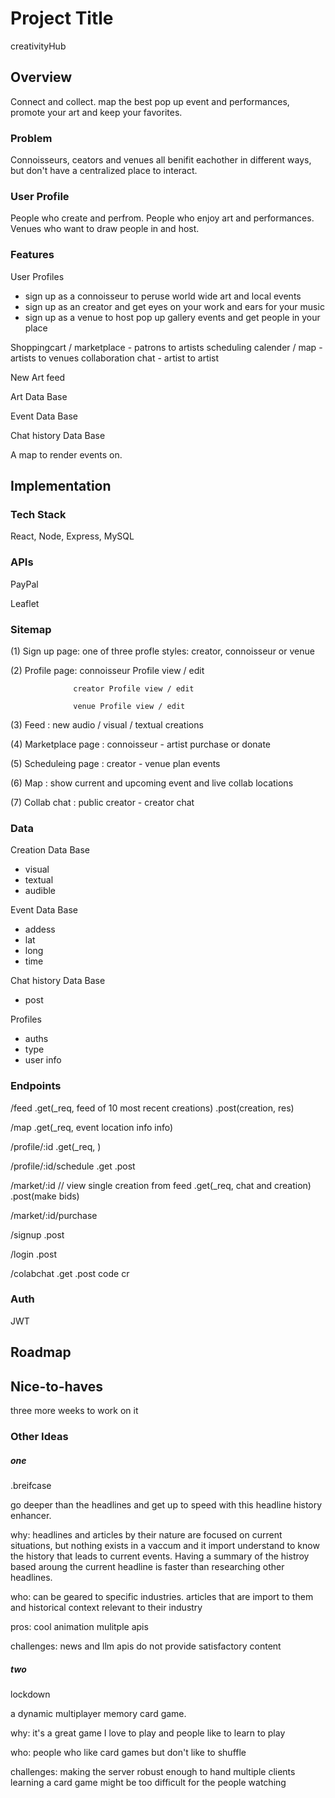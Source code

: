 
# Project Title

creativityHub

## Overview

Connect and collect. map the best pop up event and performances, promote your art and keep your favorites.

### Problem

Connoisseurs, ceators and venues all benifit eachother in different ways,
but don't have a centralized place to interact.

### User Profile

People who create and perfrom.
People who enjoy art and performances.
Venues who want to draw people in and host.

### Features

User Profiles
  -  sign up as a connoisseur to peruse world wide art and local events
  -  sign up as an creator and get eyes on your work and ears for your music
  -  sign up as a venue to host pop up gallery events and get people in your place

Shoppingcart / marketplace - patrons to artists
scheduling calender / map -  artists to venues
collaboration chat - artist to artist

New Art feed

Art Data Base

Event Data Base 

Chat history Data Base

A map to render events on.

## Implementation

### Tech Stack

React, Node, Express, MySQL

### APIs

PayPal

Leaflet

### Sitemap

(1) Sign up page: one of three profle styles: creator, connoisseur or venue

(2) Profile page: connoisseur Profile view / edit

                  creator Profile view / edit

                  venue Profile view / edit

(3) Feed : new audio / visual / textual creations

(4) Marketplace page : connoisseur - artist purchase or donate

(5) Scheduleing page : creator - venue plan events

(6) Map : show current and upcoming event and live collab locations

(7) Collab chat : public creator - creator chat


### Data

Creation Data Base
  - visual
  - textual
  - audible 

Event Data Base 
  - addess
  - lat
  - long 
  - time

Chat history Data Base
  - post

Profiles
   - auths
   - type
   - user info


### Endpoints

/feed
  .get(_req, feed of 10 most recent creations)
  .post(creation, res)

/map
  .get(_req, event location info info)

/profile/:id
  .get(_req, )

/profile/:id/schedule
  .get
  .post

/market/:id                 // view single creation from feed
  .get(_req, chat and creation)
  .post(make bids)

/market/:id/purchase

/signup
  .post

/login
  .post

/colabchat
  .get
  .post
code cr 
### Auth

JWT

## Roadmap



## Nice-to-haves

three more weeks to work on it





### Other Ideas ###


##### one ##########################################################


.breifcase

go deeper than the headlines and get up to speed with this headline history enhancer. 

why: headlines and articles by their nature are focused on current situations, 
  but nothing exists in a vaccum and it import understand to know the history that leads to current events. 
  Having a summary of the histroy based aroung the current headline is faster than researching other headlines.

who: can be geared to specific industries. articles that are import to them and historical context relevant to their industry

pros: cool animation 
      mulitple apis

challenges: news and llm apis do not provide satisfactory content


##### two ##########################################################


lockdown

a dynamic multiplayer memory card game.

why: it's a great game I love to play and people like to learn to play

who: people who like card games but don't like to shuffle

challenges: making the server robust enough to hand multiple clients
            learning a card game might be too difficult for the people watching
